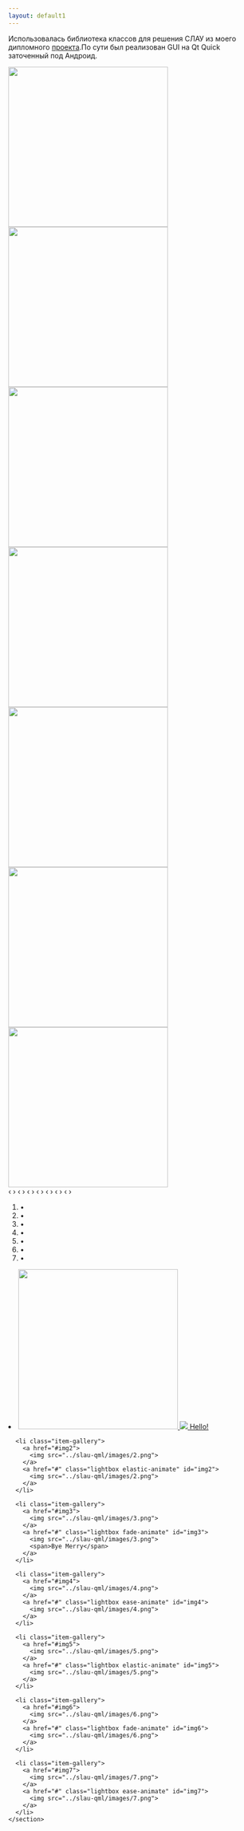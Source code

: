 ```yaml
---
layout: default1
---
```

Использовалась библиотека  классов для решения СЛАУ из моего дипломного [проекта](../).По сути был реализован GUI на Qt Quick заточенный под Андроид.
<div class="carousel">
    <div class="carousel-inner">
        <input class="carousel-open" type="radio" id="carousel-1" name="carousel" aria-hidden="true" hidden="" checked="checked">
        <div class="carousel-item">
            <img src="../slau-qml/images/1.png" height="320" >
        </div>
        <input class="carousel-open" type="radio" id="carousel-2" name="carousel" aria-hidden="true" hidden="">
        <div class="carousel-item">
            <img src="../slau-qml/images/2.png" height="320" >
        </div>
        <input class="carousel-open" type="radio" id="carousel-3" name="carousel" aria-hidden="true" hidden="">
        <div class="carousel-item">
            <img src="../slau-qml/images/3.png" height="320" >
        </div>
		<input class="carousel-open" type="radio" id="carousel-4" name="carousel" aria-hidden="true" hidden="">
        <div class="carousel-item">
            <img src="../slau-qml/images/4.png" height="320" >
        </div>
		<input class="carousel-open" type="radio" id="carousel-5" name="carousel" aria-hidden="true" hidden="">
        <div class="carousel-item">
            <img src="../slau-qml/images/5.png" height="320" >
        </div>
		<input class="carousel-open" type="radio" id="carousel-6" name="carousel" aria-hidden="true" hidden="">
        <div class="carousel-item">
            <img src="../slau-qml/images/6.png" height="320" >
        </div>
		<input class="carousel-open" type="radio" id="carousel-7" name="carousel" aria-hidden="true" hidden="">
        <div class="carousel-item">
            <img src="../slau-qml/images/7.png" height="320" >
        </div>
        <label for="carousel-7" class="carousel-control prev control-1">‹</label>
        <label for="carousel-2" class="carousel-control next control-1">›</label>
        <label for="carousel-1" class="carousel-control prev control-2">‹</label>
        <label for="carousel-3" class="carousel-control next control-2">›</label>
        <label for="carousel-2" class="carousel-control prev control-3">‹</label>
        <label for="carousel-4" class="carousel-control next control-3">›</label>
		<label for="carousel-3" class="carousel-control prev control-4">‹</label>
        <label for="carousel-5" class="carousel-control next control-4">›</label>
		<label for="carousel-4" class="carousel-control prev control-5">‹</label>
        <label for="carousel-6" class="carousel-control next control-5">›</label>
		<label for="carousel-5" class="carousel-control prev control-6">‹</label>
        <label for="carousel-7" class="carousel-control next control-6">›</label>
		<label for="carousel-6" class="carousel-control prev control-7">‹</label>
        <label for="carousel-1" class="carousel-control next control-7">›</label>
        <ol class="carousel-indicators">
            <li>
                <label for="carousel-1" class="carousel-bullet">•</label>
            </li>
            <li>
                <label for="carousel-2" class="carousel-bullet">•</label>
            </li>
            <li>
                <label for="carousel-3" class="carousel-bullet">•</label>
            </li>
			<li>
                <label for="carousel-4" class="carousel-bullet">•</label>
            </li>
			<li>
                <label for="carousel-5" class="carousel-bullet">•</label>
            </li>
			<li>
                <label for="carousel-6" class="carousel-bullet">•</label>
            </li>
			<li>
                <label for="carousel-7" class="carousel-bullet">•</label>
            </li>
        </ol>
    </div>
</div>    
    
    
<section class="wrapper">
    <section class="container-gallery small-list-block-1 medium-list-block-3 big-list-block-6">
      <li class="item-gallery">
        <a href="#img1">
          <img src="../slau-qml/images/1.png" height="320">
        </a>
        <a href="#" class="lightbox ease-animate" id="img1">
          <img src="../slau-qml/images/2.png">
          <span>Hello!</span>
        </a>
      </li>
        
      <li class="item-gallery">
        <a href="#img2">
          <img src="../slau-qml/images/2.png">
        </a>
        <a href="#" class="lightbox elastic-animate" id="img2">
          <img src="../slau-qml/images/2.png">
        </a>
      </li>
      
      <li class="item-gallery">
        <a href="#img3">
          <img src="../slau-qml/images/3.png">
        </a>
        <a href="#" class="lightbox fade-animate" id="img3">
          <img src="../slau-qml/images/3.png">
          <span>Bye Merry</span>
        </a>
      </li>

      <li class="item-gallery">
        <a href="#img4">
          <img src="../slau-qml/images/4.png">
        </a>
        <a href="#" class="lightbox ease-animate" id="img4">
          <img src="../slau-qml/images/4.png">
        </a>
      </li>

      <li class="item-gallery">
        <a href="#img5">
          <img src="../slau-qml/images/5.png">
        </a>
        <a href="#" class="lightbox elastic-animate" id="img5">
          <img src="../slau-qml/images/5.png">
        </a>
      </li>

      <li class="item-gallery">
        <a href="#img6">
          <img src="../slau-qml/images/6.png">
        </a>
        <a href="#" class="lightbox fade-animate" id="img6">
          <img src="../slau-qml/images/6.png">
        </a>
      </li>

      <li class="item-gallery">
        <a href="#img7">
          <img src="../slau-qml/images/7.png">
        </a>
        <a href="#" class="lightbox ease-animate" id="img7">
          <img src="../slau-qml/images/7.png">
        </a>
      </li>
    </section>
  </section>

